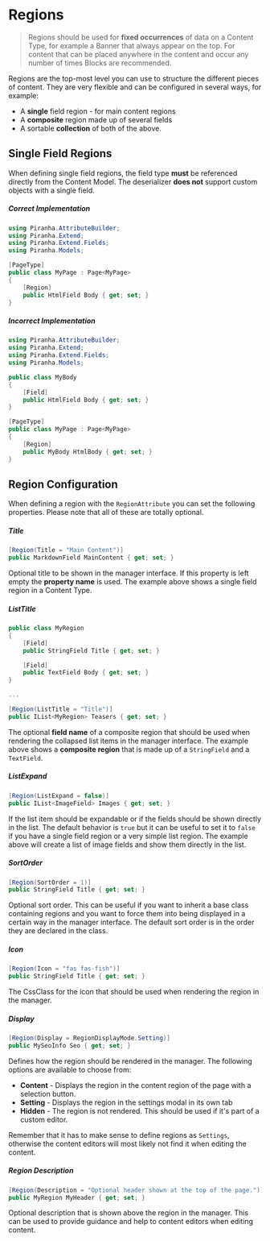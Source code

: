 # Regions

> Regions should be used for **fixed occurrences** of data on a Content Type, for example a Banner that always appear on the top. For content that can be placed anywhere in the content and occur any number of times Blocks are recommended.

Regions are the top-most level you can use to structure the different pieces of content. They are very flexible and can be configured in several ways, for example:

* A **single** field region - for main content regions
* A **composite** region made up of several fields
* A sortable **collection** of both of the above.

## Single Field Regions

When defining single field regions, the field type **must** be referenced directly from the Content Model. The deserializer **does not** support custom objects with a single field.

##### Correct Implementation

~~~ csharp
using Piranha.AttributeBuilder;
using Piranha.Extend;
using Piranha.Extend.Fields;
using Piranha.Models;

[PageType]
public class MyPage : Page<MyPage>
{
    [Region]
    public HtmlField Body { get; set; }
}
~~~

##### Incorrect Implementation

~~~ csharp
using Piranha.AttributeBuilder;
using Piranha.Extend;
using Piranha.Extend.Fields;
using Piranha.Models;

public class MyBody
{
    [Field]
    public HtmlField Body { get; set; }
}

[PageType]
public class MyPage : Page<MyPage>
{
    [Region]
    public MyBody HtmlBody { get; set; }
}
~~~

## Region Configuration

When defining a region with the `RegionAttribute` you can set the following properties. Please note that all of these are totally optional.

##### Title

~~~ csharp
[Region(Title = "Main Content")]
public MarkdownField MainContent { get; set; }
~~~

Optional title to be shown in the manager interface. If this property is left empty the **property name** is used. The example above shows a single field region in a Content Type.

##### ListTitle

~~~ csharp
public class MyRegion
{
    [Field]
    public StringField Title { get; set; }

    [Field]
    public TextField Body { get; set; }
}

...

[Region(ListTitle = "Title")]
public IList<MyRegion> Teasers { get; set; }
~~~

The optional **field name** of a composite region that should be used when rendering the collapsed list items in the manager interface. The example above shows a **composite region** that is made up of a `StringField` and a `TextField`.

##### ListExpand

~~~ csharp
[Region(ListExpand = false)]
public IList<ImageField> Images { get; set; }
~~~

If the list item should be expandable or if the fields should be shown directly in the list. The default behavior is `true` but it can be useful to set it to `false` if you have a single field region or a very simple list region. The example above will create a list of image fields and show them directly in the list.

##### SortOrder

~~~ csharp
[Region(SortOrder = 1)]
public StringField Title { get; set; }
~~~

Optional sort order. This can be useful if you want to inherit a base class containing regions and you want to force them into being displayed in a certain way in the manager interface. The default sort order is in the order they are declared in the class.

##### Icon

~~~ csharp
[Region(Icon = "fas fas-fish")]
public StringField Title { get; set; }
~~~

The CssClass for the icon that should be used when rendering the region in the manager.

##### Display

~~~ csharp
[Region(Display = RegionDisplayMode.Setting)]
public MySeoInfo Seo { get; set; }
~~~

Defines how the region should be rendered in the manager. The following options are available to choose from:

* **Content** - Displays the region in the content region of the page with a selection button.
* **Setting** - Displays the region in the settings modal in its own tab
* **Hidden** - The region is not rendered. This should be used if it's part of a custom editor.

Remember that it has to make sense to define regions as `Settings`, otherwise the content editors will most likely not find it when editing the content.

##### Region Description

~~~ csharp
[Region(Description = "Optional header shown at the top of the page.")]
public MyRegion MyHeader { get; set; }
~~~

Optional description that is shown above the region in the manager. This can be used to provide guidance and help to content editors when editing content.
